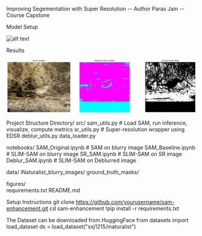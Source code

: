 
Improving Segementation with Super Resolution
-- Author Paras Jain
-- Course Capstone

Model Setup

![alt text](<figures/Screenshot 2025-02-22 at 12.34.23 AM.png>)


Results 

![alt text](figures/TINYSAM.png)



Project Structure
Directory/
 src/
      sam_utils.py        # Load SAM, run inference, visualize, compute metrics
      sr_utils.py         # Super-resolution wrapper using EDSR
      deblur_utils.py 
      data_loader.py    
  
 notebooks/
      SAM_Original.ipynb  # SAM on blurry image
      SAM_Baseline.ipynb  # SLIM-SAM on blurry image
      SR_SAM.ipynb        # SLIM-SAM on SR image
      Deblur_SAM.ipynb    # SLIM-SAM on Deblurred image
  
 data/
      iNaturalist_blurry_images/
      ground_truth_masks/
  
 figures/               
 requirements.txt
 README.md

Setup Instructions
git clone https://github.com/yourusername/sam-enhancement.git
cd sam-enhancement
!pip install -r requirements.txt

The Dataset can be downloaded from HuggingFace
from datasets import load_dataset
ds = load_dataset("sxj1215/inaturalist")